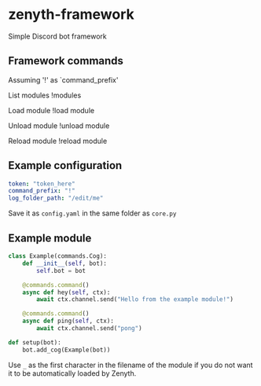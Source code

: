 # zenyth-framework
Simple Discord bot framework

## Framework commands
Assuming '!' as `command_prefix'

List modules
    !modules

Load module
    !load module

Unload module
    !unload module

Reload module
    !reload module


## Example configuration
```yaml
token: "token_here"
command_prefix: "!"
log_folder_path: "/edit/me"
```
Save it as `config.yaml` in the same folder as `core.py`

## Example module
```python
class Example(commands.Cog):
    def __init__(self, bot):
        self.bot = bot

    @commands.command()
    async def hey(self, ctx):
        await ctx.channel.send("Hello from the example module!")

    @commands.command()
    async def ping(self, ctx):
        await ctx.channel.send("pong")

def setup(bot):
    bot.add_cog(Example(bot))
```
Use `_` as the first character in the filename of the module if you do not want it to be automatically loaded by Zenyth.
